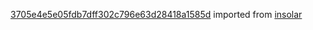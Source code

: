 [3705e4e5e05fdb7dff302c796e63d28418a1585d](https://github.com/insolar/insolar/commit/3705e4e5e05fdb7dff302c796e63d28418a1585d) imported from [insolar](https://github.com/insolar/insolar)
